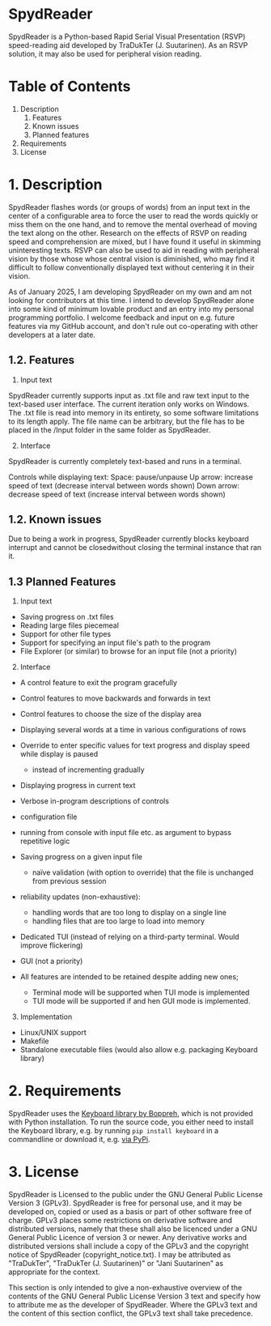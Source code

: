 # SpydReader

SpydReader is a Python-based Rapid Serial Visual Presentation (RSVP) speed-reading aid developed by TraDukTer (J. Suutarinen). As an RSVP solution, it may also be used for peripheral vision reading.

# Table of Contents

1. Description
    1. Features
    2. Known issues
    3. Planned features
2. Requirements
3. License

# 1. Description

SpydReader flashes words (or groups of words) from an input text in the center of a configurable area to force the user to read the words quickly or miss them on the one hand, and to remove the mental overhead of moving the text along on the other. Research on the effects of RSVP on reading speed and comprehension are mixed, but I have found it useful in skimming uninteresting texts. RSVP can also be used to aid in reading with peripheral vision by those whose whose central vision is diminished, who may find it difficult to follow conventionally displayed text without centering it in their vision.

As of January 2025, I am developing SpydReader on my own and am not looking for contributors at this time. I intend to develop SpydReader alone into some kind of minimum lovable product and an entry into my personal programming portfolio. I welcome feedback and input on e.g. future features via my GitHub account, and don't rule out co-operating with other developers at a later date.

## 1.2. Features

1. Input text

SpydReader currently supports input as .txt file and raw text input to the text-based user interface. The current iteration only works on Windows. The .txt file is read into memory in its entirety, so some software limitations to its length apply. The file name can be arbitrary, but the file has to be placed in the /Input folder in the same folder as SpydReader.

2. Interface

SpydReader is currently completely text-based and runs in a terminal. 

Controls while displaying text:
Space:      pause/unpause
Up arrow:   increase speed of text (decrease interval between words shown)
Down arrow: decrease speed of text (increase interval between words shown)

## 1.2. Known issues

Due to being a work in progress, SpydReader currently blocks keyboard interrupt and cannot be closedwithout closing the terminal instance that ran it.

## 1.3 Planned Features

1. Input text

- Saving progress on .txt files
- Reading large files piecemeal
- Support for other file types
- Support for specifying an input file's path to the program
- File Explorer (or similar) to browse for an input file (not a priority)

2. Interface

- A control feature to exit the program gracefully
- Control features to move backwards and forwards in text
- Control features to choose the size of the display area
- Displaying several words at a time in various configurations of rows
- Override to enter specific values for text progress and display speed while display is paused
    - instead of incrementing gradually
- Displaying progress in current text
- Verbose in-program descriptions of controls

- configuration file
- running from console with input file etc. as argument to bypass repetitive logic
- Saving progress on a given input file
    - naïve validation (with option to override) that the file is unchanged from previous session
- reliability updates (non-exhaustive):
    - handling words that are too long to display on a single line
    - handling files that are too large to load into memory

- Dedicated TUI (instead of relying on a third-party terminal. Would improve flickering)
- GUI (not a priority)

- All features are intended to be retained despite adding new ones;
    - Terminal mode will be supported when TUI mode is implemented
    - TUI mode will be supported if and hen GUI mode is implemented. 

3. Implementation

- Linux/UNIX support
- Makefile
- Standalone executable files (would also allow e.g. packaging Keyboard library)


# 2. Requirements

SpydReader uses the [Keyboard library by Boppreh](https://github.com/boppreh/keyboard), which is not provided with Python installation. To run the source code, you either need to install the Keyboard library, e.g. by running `pip install keyboard` in a commandline or download it, e.g. [via PyPi](https://pypi.org/project/keyboard/).

# 3. License

SpydReader is Licensed to the public under the GNU General Public License Version 3 (GPLv3). SpydReader is free for personal use, and it may be developed on, copied or used as a basis or part of other software free of charge. GPLv3 places some restrictions on derivative software and distributed versions, namely that these shall also be licenced under a GNU General Public Licence of version 3 or newer. Any derivative works and distributed versions shall include a copy of the GPLv3 and the copyright notice of SpydReader (copyright_notice.txt). I may be attributed as "TraDukTer", "TraDukTer (J. Suutarinen)" or "Jani Suutarinen" as appropriate for the context.

This section is only intended to give a non-exhaustive overview of the contents of the GNU General Public License Version 3 text and specify how to attribute me as the developer of SpydReader. Where the GPLv3 text and the content of this section conflict, the GPLv3 text shall take precedence.